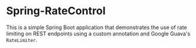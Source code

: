 # Spring-RateControl

This is a simple Spring Boot application that demonstrates the use of rate limiting on REST endpoints using a custom annotation and Google Guava's `RateLimiter`.
